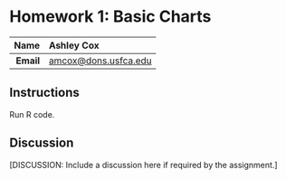 Homework 1: Basic Charts
==============================

| **Name**  | Ashley Cox |
|----------:|:-------------|
| **Email** | amcox@dons.usfca.edu |

## Instructions ##

Run R code.

## Discussion ##

[DISCUSSION: Include a discussion here if required by the assignment.]
